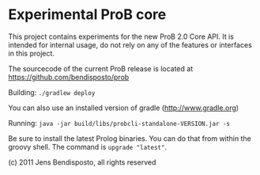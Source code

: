 # Experimental ProB core

This project contains experiments for the new ProB 2.0 Core API.
It is intended for internal usage, do not rely on any of the features or interfaces in this project. 

The sourcecode of the current ProB release is located at https://github.com/bendisposto/prob

Building:
 `./gradlew deploy`

You can also use an installed version of gradle (http://www.gradle.org)

Running:
 `java -jar build/libs/probcli-standalone-VERSION.jar -s`

Be sure to install the latest Prolog binaries. You can do that from within the groovy shell. The command is `upgrade "latest"`. 

 

  
(c) 2011 Jens Bendisposto, all rights reserved
